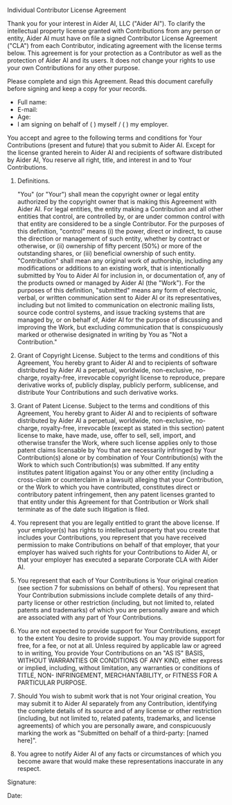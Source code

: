 
Individual Contributor License Agreement

Thank you for your interest in Aider AI, LLC ("Aider AI").
To clarify the intellectual property license
granted with Contributions from any person or entity, Aider AI
must have on file a signed Contributor License Agreement ("CLA")
from each Contributor, indicating agreement with the license
terms below. This agreement is for your protection as a Contributor
as well as the protection of Aider AI and its users. It does not
change your rights to use your own Contributions for any other purpose.

Please complete and sign this Agreement. Read this document carefully
before signing and keep a copy for your records.

- Full name:
- E-mail:
- Age:
- I am signing on behalf of ( ) myself / ( ) my employer.

You accept and agree to the following terms and conditions for Your
Contributions (present and future) that you submit to Aider AI.
Except for the license granted herein to Aider AI and recipients
of software distributed by Aider AI, You reserve all right, title,
and interest in and to Your Contributions.

1. Definitions.

   "You" (or "Your") shall mean the copyright owner or legal entity
   authorized by the copyright owner that is making this Agreement
   with Aider AI. For legal entities, the entity making a
   Contribution and all other entities that control, are controlled
   by, or are under common control with that entity are considered to
   be a single Contributor. For the purposes of this definition,
   "control" means (i) the power, direct or indirect, to cause the
   direction or management of such entity, whether by contract or
   otherwise, or (ii) ownership of fifty percent (50%) or more of the
   outstanding shares, or (iii) beneficial ownership of such entity.
   "Contribution" shall mean any original work of authorship,
   including any modifications or additions to an existing work, that
   is intentionally submitted by You to Aider AI for inclusion
   in, or documentation of, any of the products owned or managed by
   Aider AI (the "Work"). For the purposes of this definition,
   "submitted" means any form of electronic, verbal, or written
   communication sent to Aider AI or its representatives,   
   including but not limited to communication on electronic mailing
   lists, source code control systems, and issue tracking systems that
   are managed by, or on behalf of, Aider AI for the purpose of
   discussing and improving the Work, but excluding communication that
   is conspicuously marked or otherwise designated in writing by You
   as "Not a Contribution."
   
2. Grant of Copyright License. Subject to the terms and conditions of
   this Agreement, You hereby grant to Aider AI and to
   recipients of software distributed by Aider AI a perpetual,
   worldwide, non-exclusive, no-charge, royalty-free, irrevocable
   copyright license to reproduce, prepare derivative works of,
   publicly display, publicly perform, sublicense, and distribute Your
   Contributions and such derivative works.
   
3. Grant of Patent License. Subject to the terms and conditions of
   this Agreement, You hereby grant to Aider AI and to
   recipients of software distributed by Aider AI a perpetual,
   worldwide, non-exclusive, no-charge, royalty-free, irrevocable
   (except as stated in this section) patent license to make, have
   made, use, offer to sell, sell, import, and otherwise transfer the
   Work, where such license applies only to those patent claims
   licensable by You that are necessarily infringed by Your
   Contribution(s) alone or by combination of Your Contribution(s)
   with the Work to which such Contribution(s) was submitted. If any
   entity institutes patent litigation against You or any other entity
   (including a cross-claim or counterclaim in a lawsuit) alleging
   that your Contribution, or the Work to which you have contributed,
   constitutes direct or contributory patent infringement, then any
   patent licenses granted to that entity under this Agreement for
   that Contribution or Work shall terminate as of the date such
   litigation is filed.
   
4. You represent that you are legally entitled to grant the above
   license. If your employer(s) has rights to intellectual property
   that you create that includes your Contributions, you represent
   that you have received permission to make Contributions on behalf
   of that employer, that your employer has waived such rights for
   your Contributions to Aider AI, or that your employer has
   executed a separate Corporate CLA with Aider AI.
   
5. You represent that each of Your Contributions is Your original
   creation (see section 7 for submissions on behalf of others).  You
   represent that Your Contribution submissions include complete
   details of any third-party license or other restriction (including,
   but not limited to, related patents and trademarks) of which you
   are personally aware and which are associated with any part of Your
   Contributions.
   
6. You are not expected to provide support for Your Contributions,
   except to the extent You desire to provide support. You may provide
   support for free, for a fee, or not at all. Unless required by
   applicable law or agreed to in writing, You provide Your
   Contributions on an "AS IS" BASIS, WITHOUT WARRANTIES OR CONDITIONS
   OF ANY KIND, either express or implied, including, without
   limitation, any warranties or conditions of TITLE, NON-
   INFRINGEMENT, MERCHANTABILITY, or FITNESS FOR A PARTICULAR PURPOSE.
   
7. Should You wish to submit work that is not Your original creation,
   You may submit it to Aider AI separately from any
   Contribution, identifying the complete details of its source and of
   any license or other restriction (including, but not limited to,
   related patents, trademarks, and license agreements) of which you
   are personally aware, and conspicuously marking the work as
   "Submitted on behalf of a third-party: [named here]".
   
8. You agree to notify Aider AI of any facts or circumstances of
   which you become aware that would make these representations
   inaccurate in any respect.
   


Signature:



Date:
